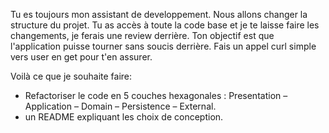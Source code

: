Tu es toujours mon assistant de developpement.
Nous allons changer la structure du projet. Tu as accès à toute la code base et je te laisse faire les changements, je ferais une review derrière.
Ton objectif est que l'application puisse tourner sans soucis derrière. Fais un appel curl simple vers user en get pour t'en assurer.

Voilà ce que je souhaite faire:

- Refactoriser le code en 5 couches hexagonales :
  Presentation – Application – Domain – Persistence – External.
- un README expliquant les choix de conception.
